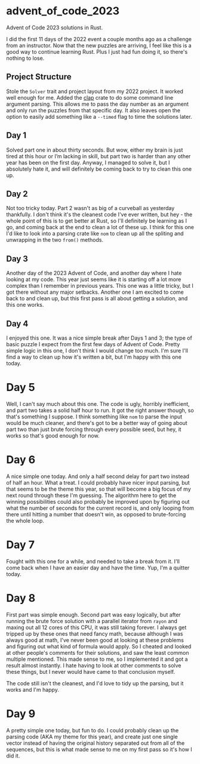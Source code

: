 # advent_of_code_2023

Advent of Code 2023 solutions in Rust.

I did the first 11 days of the 2022 event a couple months ago as a challenge
from an instructor. Now that the new puzzles are arriving, I feel like this
is a good way to continue learning Rust. Plus I just had fun doing it, so
there's nothing to lose.

## Project Structure

Stole the `Solver` trait and project layout from my 2022 project. It worked
well enough for me. Added the [clap](https://crates.io/crates/clap) crate
to do some command line argument parsing. This allows me to pass the day
number as an argument and only run the puzzles from that specific day. It
also leaves open the option to easily add something like a `--timed` flag
to time the solutions later.

## Day 1

Solved part one in about thirty seconds. But wow, either my brain is just tired
at this hour or I’m lacking in skill, but part two is harder than any other
year has been on the first day. Anyway, I managed to solve it, but I absolutely
hate it, and will definitely be coming back to try to clean this one up.

## Day 2

Not too tricky today. Part 2 wasn't as big of a curveball as yesterday
thankfully. I don't think it's the cleanest code I've ever written, but hey -
the whole point of this is to get better at Rust, so I'll definitely be
learning as I go, and coming back at the end to clean a lot of these up. I
think for this one I'd like to look into a parsing crate like `nom` to clean
up all the spliting and unwrapping in the two `from()` methods.

## Day 3

Another day of the 2023 Advent of Code, and another day where I hate looking
at my code. This year just seems like it is starting off a lot more complex
than I remember in previous years. This one was a little tricky, but I got
there without any major setbacks. Another one I am excited to come back to and
clean up, but this first pass is all about getting a solution, and this one
works.

## Day 4

I enjoyed this one. It was a nice simple break after Days 1 and 3; the type of
basic puzzle I expect from the first few days of Advent of Code. Pretty simple
logic in this one, I don't think I would change too much. I'm sure I'll find a
way to clean up how it's written a bit, but I'm happy with this one today.

# Day 5

Well, I can't say much about this one. The code is ugly, horribly inefficient,
and part two takes a solid half hour to run. It got the right answer though, so
that's something I suppose. I think something like `nom` to parse the input
would be much cleaner, and there's got to be a better way of going about part
two than just brute forcing through every possible seed, but hey, it works so
that's good enough for now.

# Day 6

A nice simple one today. And only a half second delay for part two instead of
half an hour. What a treat. I could probably have nicer input parsing, but that
seems to be the theme this year, so that will become a big focus of my next
round through these I'm guessing. The algorithm here to get the winning
possibilities could also probably be improved upon by figuring out what the
number of seconds for the current record is, and only looping from there until
hitting a number that doesn't win, as opposed to brute-forcing the whole loop.

# Day 7

Fought with this one for a while, and needed to take a break from it. I'll come
back when I have an easier day and have the time. Yup, I'm a quitter today.

# Day 8

First part was simple enough. Second part was easy logically, but after running
the brute force solution with a parallel iterator from `rayon` and maxing out
all 12 cores of this CPU, it was still taking forever. I always get tripped up
by these ones that need fancy math, because although I was always good at math,
I've never been good at looking at these problems and figuring out what kind
of formula would apply. So I cheated and looked at other people's comments for
their solutions, and saw the least common multiple mentioned. This made sense
to me, so I implemented it and got a result almost instantly. I hate having to
look at other comments to solve these things, but I never would have came to
that conclusion myself.

The code still isn't the cleanest, and I'd love to tidy up the parsing, but
it works and I'm happy.

# Day 9

A pretty simple one today, but fun to do. I could probably clean up the parsing
code (AKA my theme for this year), and create just one single vector instead of
having the original history separated out from all of the sequences, but this
is what made sense to me on my first pass so it's how I did it.
